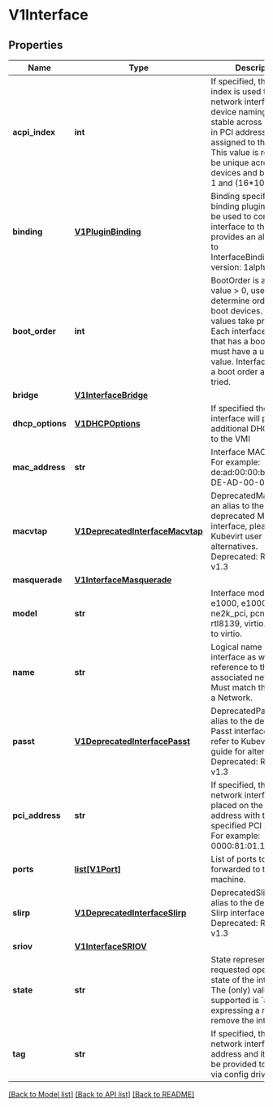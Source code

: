 # V1Interface

## Properties
Name | Type | Description | Notes
------------ | ------------- | ------------- | -------------
**acpi_index** | **int** | If specified, the ACPI index is used to provide network interface device naming, that is stable across changes in PCI addresses assigned to the device. This value is required to be unique across all devices and be between 1 and (16*1024-1). | [optional] 
**binding** | [**V1PluginBinding**](V1PluginBinding.md) | Binding specifies the binding plugin that will be used to connect the interface to the guest. It provides an alternative to InterfaceBindingMethod. version: 1alphav1 | [optional] 
**boot_order** | **int** | BootOrder is an integer value &gt; 0, used to determine ordering of boot devices. Lower values take precedence. Each interface or disk that has a boot order must have a unique value. Interfaces without a boot order are not tried. | [optional] 
**bridge** | [**V1InterfaceBridge**](V1InterfaceBridge.md) |  | [optional] 
**dhcp_options** | [**V1DHCPOptions**](V1DHCPOptions.md) | If specified the network interface will pass additional DHCP options to the VMI | [optional] 
**mac_address** | **str** | Interface MAC address. For example: de:ad:00:00:be:af or DE-AD-00-00-BE-AF. | [optional] 
**macvtap** | [**V1DeprecatedInterfaceMacvtap**](V1DeprecatedInterfaceMacvtap.md) | DeprecatedMacvtap is an alias to the deprecated Macvtap interface, please refer to Kubevirt user guide for alternatives. Deprecated: Removed in v1.3 | [optional] 
**masquerade** | [**V1InterfaceMasquerade**](V1InterfaceMasquerade.md) |  | [optional] 
**model** | **str** | Interface model. One of: e1000, e1000e, ne2k_pci, pcnet, rtl8139, virtio. Defaults to virtio. | [optional] 
**name** | **str** | Logical name of the interface as well as a reference to the associated networks. Must match the Name of a Network. | [default to '']
**passt** | [**V1DeprecatedInterfacePasst**](V1DeprecatedInterfacePasst.md) | DeprecatedPasst is an alias to the deprecated Passt interface, please refer to Kubevirt user guide for alternatives. Deprecated: Removed in v1.3 | [optional] 
**pci_address** | **str** | If specified, the virtual network interface will be placed on the guests pci address with the specified PCI address. For example: 0000:81:01.10 | [optional] 
**ports** | [**list[V1Port]**](V1Port.md) | List of ports to be forwarded to the virtual machine. | [optional] 
**slirp** | [**V1DeprecatedInterfaceSlirp**](V1DeprecatedInterfaceSlirp.md) | DeprecatedSlirp is an alias to the deprecated Slirp interface Deprecated: Removed in v1.3 | [optional] 
**sriov** | [**V1InterfaceSRIOV**](V1InterfaceSRIOV.md) |  | [optional] 
**state** | **str** | State represents the requested operational state of the interface. The (only) value supported is &#x60;absent&#x60;, expressing a request to remove the interface. | [optional] 
**tag** | **str** | If specified, the virtual network interface address and its tag will be provided to the guest via config drive | [optional] 

[[Back to Model list]](../README.md#documentation-for-models) [[Back to API list]](../README.md#documentation-for-api-endpoints) [[Back to README]](../README.md)


